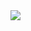 <img align="left" src="https://github.com/SyedaSarah18/SyedaSarah18/assets/54178904/9352f6e7-9839-43fb-82b4-109fc678851a"/>
<!--
**SyedaSarah18/SyedaSarah18** is a ✨ _special_ ✨ repository because its `README.md` (this file) appears on your GitHub profile.

Here are some ideas to get you started:

- 🔭 I’m currently working on ...
- 🌱 I’m currently learning ...
- 👯 I’m looking to collaborate on ...
- 🤔 I’m looking for help with ...
- 💬 Ask me about ...
- 📫 How to reach me: ...
- 😄 Pronouns: ...
- ⚡ Fun fact: ...
-->
<img align="left" src="https://github-readme-stats.vercel.app/api/top-langs/?username=SyedaSarah18&layout=compact"/>
